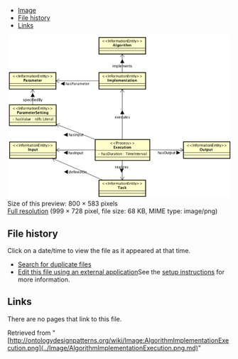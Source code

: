 * [Image](../Image/AlgorithmImplementationExecution.png.md#file)
* [File history](../Image/AlgorithmImplementationExecution.png.md#filehistory)
* [Links](../Image/AlgorithmImplementationExecution.png.md#filelinks)

[![Image:AlgorithmImplementationExecution.png](../images/thumb/7/77/AlgorithmImplementationExecution.png/800px-AlgorithmImplementationExecution.png)](../images/7/77/AlgorithmImplementationExecution.png)  
Size of this preview: 800 × 583 pixels  
[Full resolution](../images/7/77/AlgorithmImplementationExecution.png)‎ (999 × 728 pixel, file size: 68 KB, MIME type: image/png)

## File history

Click on a date/time to view the file as it appeared at that time.



  
* [Search for duplicate files](http://ontologydesignpatterns.org/wiki/Special:FileDuplicateSearch/AlgorithmImplementationExecution.png "Special:FileDuplicateSearch/AlgorithmImplementationExecution.png")
* [Edit this file using an external application](http://ontologydesignpatterns.org/wiki/index.php?title=Image:AlgorithmImplementationExecution.png&action=edit&externaledit=true&mode=file "Image:AlgorithmImplementationExecution.png")See the [setup instructions](http://www.mediawiki.org/wiki/Manual:External_editors "http://www.mediawiki.org/wiki/Manual:External_editors") for more information.

## Links



There are no pages that link to this file.




Retrieved from "[http://ontologydesignpatterns.org/wiki/Image:AlgorithmImplementationExecution.png](../Image/AlgorithmImplementationExecution.png.md)"